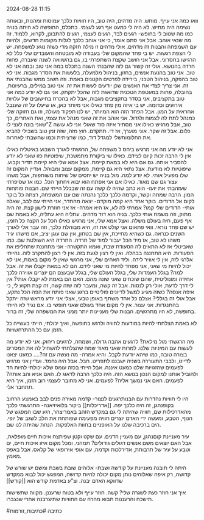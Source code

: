 2024-08-28
11:15

וואו כמה אני עייף. מותש.
היה מדהים, היה טוב, היו חוויות כלכך עמוסות ומהנות, ובאותה נשימה היה מתיש.
לא היה לי כמעט אף רגע לעצמי. בתכלס, החופשה לא היתה בנויה כמו מה שטוב לי בחופש- רגעים לבד, רגעים לעצמי, רגעים להתבונן, לקרוא, ללמוד. זה מה שנאי אוהב.
אבל אני סתם אומר, כי אני אוהב כלכך לגלות מקומות חדשים, ולהיות עם השמפחה והבנות זה מדהים.
אולי מדהים זו מילה חזקה מדי כשזה נוגע למשפחה.
יש לי הצפת רגשות.
יש בי פחד שהמקום שלי בעבודה לא מובטחה והעובדים שלי כלל לא הרגישו בחסרוני.
אבל אני חושב שקצת השתפרתי בו, גם בהשוואה לשנה שעברה, פחות חרדה בהנושא.
אולי זה קשור גם לזה שהבנתי השנה בתכלס במה אני טוב ובמה אני לא טוב. אני טוב בהנעת אנשים, בחזון, בניהול מלמעלה, בלעשות את הסדר מגבוה.
אני לא טוב בהפקה, בניהול הטכני, בירידה לפרטים הקטנים באמת. וזה חשוב ממש שהבנתי את זה.
אני צריך לצדי את האנשים שכן יודעים לעשות את זה.
אני טוב במילים, ברעיונות, בהובלה, פחות במעטפת הטכנית שדואגת לזה שהכל יתקתק.
אני גם לא יודע כמה אני טוב בתקציבים, אני בסדר בתקציבים מגבוה, אבל לא בהכרח בחישובים של עלויות אירועים וכדומה.
יש בי איזה מין פחד כאילו אני מיותר כאן, או שיעלו על זה שענבל אחראית על המון. אבל הפחד הזה הוא המיותר, יש לנו תפקוד מעולה, וזו גם חזוקה שלי כמנהל לתת לה לצמוח ולגדול.
אני אוהב את זה שאני מנהל את עצמי, ואת האחרים, כך שאני בונה לעצי לו"Z טוב, אבל מרגיש כאילו אני מסתיר איזה סוד שאולי אני לא עושה כלום. אבל זה שקר.
אוני מוערך, אז די. תתקדם.
חוץ מזה, שזה זמן טוב בשבילי להביא את החלומותשלי למגדל דוד, כמו שרציתית וכמו שחשבתי לאחרוה.

אני לא יודע מה אני מרגיש ביחס ל משפחה של, הרגשתי לאורך השבוע באיטליה כאילו אין לי הרבה זכות קיום לצידם. כאילו שי ביקורת מתמשכת, שיפוטיות כזו שאני לא יודע להסביר אותה. גם אם היא לא במאת קיימת. אצל אמא שלי היא קיימת תדיר וקבוע. שיפוטיות לא מודעת.
אצל נתאי היא גם קיימת, ממקום עצוב ומבוהל. ועדיין המקום זה שלו מפעיל אותי.
לא יודע למה.
מול בניה יש יחסים של שיחות משותפות, אבל משהו עצור גם שם מאוד. כאילו אם אני אפתח הוא יבוא ויחתוך הכל. כמו אז שסיפרתי שעזהבתי את יועז- הוא כתב שהיה לו קשה עם זה שבכלל הייתי שם.
הבנות פותחות המון. הרבה שמחה וקשר, וקדמה כלכך כלכך נהנתה שם עם המשפחה, רצתה כל בוקר לקום אל הדודים.
בוקר אחד היא קמה מוקדם- יצאה מהחדר, אני הייתי עם לבב, שאלה אותי- הדודים שלי קמו? אמרתי לה לא, אז היא אמרה- אז אני חוזרת לישון קצת.
זה היה מתוק, וזה משמח אותי כלכך.
בניה הוא דוד מדהים. עתליה היא עתליה, לא באמת שם אף פעם, חיה בעולם משלה.
ואצל אמא שלי, אני מרגיש כאילו הכל על הקצה כל הזמן, יש שם פחד נוראי. וואי פתאום אני קולט את זה, היא מבוהלת כלכך, וזה עבר אלי לאורך השנים כנראה.
גם כשהיא מחייכת, אין שם בטחון, אין שם עוגן יציב, אם מישהו יגיד משהו לא טוב, אז מיד הכל יעבור למוד של חרדה. החרדה היא השולטת שם.
כמו שאביטלי אז לא התאים לה הסעודת שבת, ואמא התקשרה- אני מתחננת שתחליפו את הסעודות. היא התחננה בבהלה.
ואין לי רצון לגעת בזה. אין לי רצון להתקרב לזה. נהייתי אלרגי לזה, אין לי אוויר לידה.
וליד האחים שלי, אני מרגשי שאין לי מקום באמת, אני לא יכול להיות מי שאני, אני מפחד להיות מי שאני לידם. הם לא במאת יקבלו את זה. אבל למה? בגלל העמדות שלי, בגלל העולם שלי, בגלל שבעצם הם יוצרים אווירה כלכך אחידה ומונוליטית, שהם שוכחים שאני שונה מהם.
האם הם באמת לא יקבלו אותי? אין לי דרך לדעת, אולי רק לנסות. אבל זה קשה, ומעבר לזה שזה קשה, זה קצת תקוע לי, כי איפה אנסה? כשזה מגיע למשל לדיונים פוליטיים ברגע שאני פותח את הפה הכל נתקע, אבל אולי זה בגללי? אצלם כל אחד משתף באופן טבעי, אצלי אני יודע מראש שזה ייתקל בהתנגדות.
אני עצור.
אין לי מקום אחד בעולם שאני חופשי בו.
אם נגיד לא הייתי בחופשה, לא היו מתרגשים. הבנות שלי מעניינות יותר ממני את המשפחה שלי, זה ברור.

לא באמת הצלחתי להיות במודעות לחוויה ולרגש בחופשה, ואיך יכולתי, הייתי בעשייה כל הזמן עם כל ההתרחשויות.

מה הרגשתי מול מילאת? לרגעים אהבה גדולה, ושמחה, לרגעים ריחוק. אני לא יודע מה לעשות עם המיניות שלנו. למרות שאני מאוד שמח שהצלחתי להשחיל לה את המסרים בצורה טובה, כמו שיהא יודעת לקבל. והיא אמרה- מה נעשה עם זה?....
כמעט יצאנו לדייט, ולבבי התעוררה בשניה ישבננו לתפריט. חבל.
אבל היה נחמד.
ועדיין אני מרגיש לפעמים שהזגויות שלנו כמעט איננה.
אבל הייתי בכזה עומס שלא יכולתי להיות חד ולהוביל אותנו למקום הנכון בנושא הזה.
היה כלכך הרבה לדאוג לו.
האם אניא והב אותה? לפעמים. האם אני נמשך אליה? לפעמים.
אני לא מחובר לעצמי רוב הזמן, איך היא תתחבר אלי.

היו לי חוויות נהדרות עם הבנותרגעים לנצור- קדמה מאירה פנים לבב באמצע הרחוב בקופנהגן, זה היה כלכך יפה.
[[אדריכלות]] ביקור בלואיזיאנה- התרגשתי כלכך מהאדרכילות שם, חוויה שהיתה לי גם במקדש הזהב באמריצהר, רגע שבו המפגש של הנוף, הטבע, ומעשה ידי האדם יוצרים חוויה מפעימה שפותחת את הלב לשגב של יופי.
הים ברכיבה שלנו על האופניים בחוות האלפקות.
הנחת שהיתה לנו שם.

עיר מעניינת קוםנהגן, עם מעניין הדנים. עם שקט וקטן שפיתצח איכות חיים מופלאה, אבל האם יוצאים משם אנשים דגולים גודולים? תמהני. ומכל מקום איזו איכות חיים, ים וטבע על עיר של תרבותת, אדירלכות וקדמה, עם אופי אירופאי של קלאס. אבל באפס מאמץ.

היתה לי תובנה מעניינת על קודשה ושבת- אלוהים שובת בשבת ומשם יש שורש של קדושה, רק איפה שאלוהים נותן מקום יכולה להיות קדושה, המפגש יכול לבוא ממקדש שדווקא האדם יבנה. 
וצ"ע באדמת קודש הוא [[קודש]]


איך אני חוזר כעת לשגרה שלי? קשה. חוזר עייף ולא בטוח שרעננן. מקווה שתשישות תישכח והרעננות תבוא מהרה עם החוויות שתיצרבנה אחרי שנצברו.


#כתיבה #כתיבות_זורמות 
